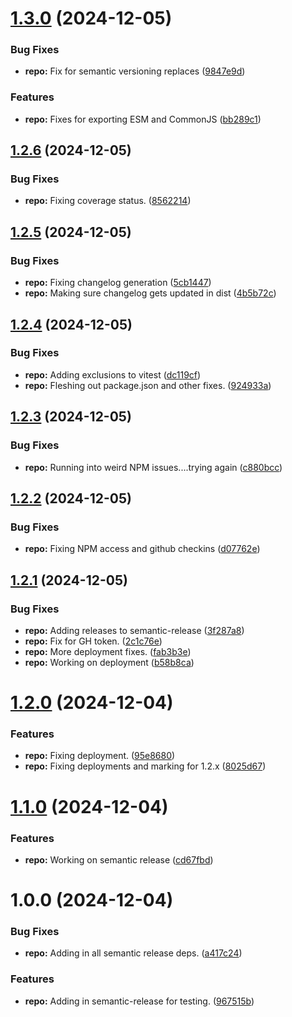 # [1.3.0](https://github.com/WithOneVisionTechnologies/is-helper/compare/v1.2.6...v1.3.0) (2024-12-05)


### Bug Fixes

* **repo:** Fix for semantic versioning replaces ([9847e9d](https://github.com/WithOneVisionTechnologies/is-helper/commit/9847e9d58fbb670fe97165f47aecb2eca1627b63))


### Features

* **repo:** Fixes for exporting ESM and CommonJS ([bb289c1](https://github.com/WithOneVisionTechnologies/is-helper/commit/bb289c10fe87894478d3e5a9baf6b1e8fba70452))

## [1.2.6](https://github.com/WithOneVisionTechnologies/is-helper/compare/v1.2.5...v1.2.6) (2024-12-05)


### Bug Fixes

* **repo:** Fixing coverage status. ([8562214](https://github.com/WithOneVisionTechnologies/is-helper/commit/85622140987d73ff2abc05c2171fe50acb4d0b4a))

## [1.2.5](https://github.com/WithOneVisionTechnologies/is-helper/compare/v1.2.4...v1.2.5) (2024-12-05)


### Bug Fixes

* **repo:** Fixing changelog generation ([5cb1447](https://github.com/WithOneVisionTechnologies/is-helper/commit/5cb1447dabea5025c49c4d6c58fee5a5e3a6a8ea))
* **repo:** Making sure changelog gets updated in dist ([4b5b72c](https://github.com/WithOneVisionTechnologies/is-helper/commit/4b5b72cd6d8c7b5cffe8907bc8264f8387bd15d1))

## [1.2.4](https://github.com/WithOneVisionTechnologies/is-helper/compare/v1.2.3...v1.2.4) (2024-12-05)


### Bug Fixes

* **repo:** Adding exclusions to vitest ([dc119cf](https://github.com/WithOneVisionTechnologies/is-helper/commit/dc119cf5e04f67cb877db5efadf5134c6682a267))
* **repo:** Fleshing out package.json and other fixes. ([924933a](https://github.com/WithOneVisionTechnologies/is-helper/commit/924933a1f92e43d6784bcfe80edf07c563740c84))

## [1.2.3](https://github.com/WithOneVisionTechnologies/is-helper/compare/v1.2.2...v1.2.3) (2024-12-05)


### Bug Fixes

* **repo:** Running into weird NPM issues....trying again ([c880bcc](https://github.com/WithOneVisionTechnologies/is-helper/commit/c880bcc8b50e803ea69611d0e91320e2fe2deec5))

## [1.2.2](https://github.com/WithOneVisionTechnologies/is-helper/compare/v1.2.1...v1.2.2) (2024-12-05)


### Bug Fixes

* **repo:** Fixing NPM access and github checkins ([d07762e](https://github.com/WithOneVisionTechnologies/is-helper/commit/d07762e14ae113edbb95ded524e731675b9fe523))

## [1.2.1](https://github.com/WithOneVisionTechnologies/is-helper/compare/v1.2.0...v1.2.1) (2024-12-05)


### Bug Fixes

* **repo:** Adding releases to semantic-release ([3f287a8](https://github.com/WithOneVisionTechnologies/is-helper/commit/3f287a89468ace0d046b961f0fc479c8ff54d412))
* **repo:** Fix for GH token. ([2c1c76e](https://github.com/WithOneVisionTechnologies/is-helper/commit/2c1c76e417f6a052f8cda98b010415fc8204bd96))
* **repo:** More deployment fixes. ([fab3b3e](https://github.com/WithOneVisionTechnologies/is-helper/commit/fab3b3ed600ff2ae103dd9e4aa7908ce1a777d04))
* **repo:** Working on deployment ([b58b8ca](https://github.com/WithOneVisionTechnologies/is-helper/commit/b58b8ca4482d045e0bd5dda160f3d64978c354f8))

# [1.2.0](https://github.com/WithOneVisionTechnologies/is-helper/compare/v1.1.0...v1.2.0) (2024-12-04)


### Features

* **repo:** Fixing deployment. ([95e8680](https://github.com/WithOneVisionTechnologies/is-helper/commit/95e8680bf23305d6d713f1e501446ab6fcecec13))
* **repo:** Fixing deployments and marking for 1.2.x ([8025d67](https://github.com/WithOneVisionTechnologies/is-helper/commit/8025d67025ff6c164cbc2a01f29bf934be97afa1))

# [1.1.0](https://github.com/WithOneVisionTechnologies/is-helper/compare/v1.0.0...v1.1.0) (2024-12-04)


### Features

* **repo:** Working on semantic release ([cd67fbd](https://github.com/WithOneVisionTechnologies/is-helper/commit/cd67fbd3eaa3657acc9dab4775d943a1cd466e3f))

# 1.0.0 (2024-12-04)


### Bug Fixes

* **repo:** Adding in all semantic release deps. ([a417c24](https://github.com/WithOneVisionTechnologies/is-helper/commit/a417c24490084dcdb5e423c310e767cd41745a3f))


### Features

* **repo:** Adding in semantic-release for testing. ([967515b](https://github.com/WithOneVisionTechnologies/is-helper/commit/967515b5b9c08f936c39e5369979f7ba34188dfb))
